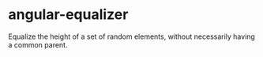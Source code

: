 angular-equalizer
=================

Equalize the height of a set of random elements, without necessarily having a common parent.
